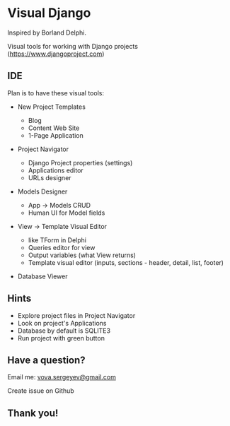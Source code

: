 # Visual Django

Inspired by Borland Delphi.

Visual tools for working with Django projects (https://www.djangoproject.com)

## IDE

Plan is to have these visual tools:

 * New Project Templates
   * Blog
   * Content Web Site
   * 1-Page Application
   
 * Project Navigator
   * Django Project properties (settings)
   * Applications editor
   * URLs designer
   
 * Models Designer
   * App -> Models CRUD
   * Human UI for Model fields
   
 * View -> Template Visual Editor
   * like TForm in Delphi
   * Queries editor for view
   * Output variables (what View returns)
   * Template visual editor (inputs, sections - header, detail, list, footer)
   
 * Database Viewer
 

## Hints

 * Explore project files in Project Navigator
 * Look on project's Applications
 * Database by default is SQLITE3
 * Run project with green button

 ## Have a question?
 
 Email me: vova.sergeyev@gmail.com
 
 Create issue on Github
 
 ## Thank you!
